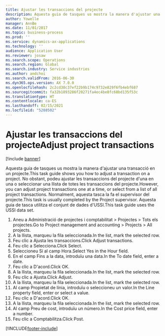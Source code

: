 ```yaml
---
title: Ajustar les transaccions del projecte
description: Aquesta guia de tasques us mostra la manera d'ajustar una transacció en un projecte.
author: Yowelle
manager: AnnBe
ms.date: 11/01/2017
ms.topic: business-process
ms.prod: ''
ms.service: dynamics-ax-applications
ms.technology: ''
audience: Application User
ms.reviewer: josaw
ms.search.scope: Operations
ms.search.region: Global
ms.search.industry: Service industries
ms.author: andchoi
ms.search.validFrom: 2016-06-30
ms.dyn365.ops.version: AX 7.0.0
ms.openlocfilehash: 2c2cd38c37ef22b9b174c9732e829f6fb4ebf687
ms.sourcegitcommit: fa32b1893286f20271fa4ec4be8fc68bd135f53c
ms.translationtype: HT
ms.contentlocale: ca-ES
ms.lasthandoff: 02/15/2021
ms.locfileid: "5288502"
---
```

# <a name="adjust-project-transactions"></a><span data-ttu-id="45921-103">Ajustar les transaccions del projecte</span><span class="sxs-lookup"><span data-stu-id="45921-103">Adjust project transactions</span></span>

[!include [banner](../../includes/banner.md)]

<span data-ttu-id="45921-104">Aquesta guia de tasques us mostra la manera d'ajustar una transacció en un projecte.</span><span class="sxs-lookup"><span data-stu-id="45921-104">This task guide shows you how to adjust a transaction on a project.</span></span> <span data-ttu-id="45921-105">No obstant, podeu ajustar les transaccions del projecte d'una en una o seleccionar una llista de totes les transaccions del projecte.</span><span class="sxs-lookup"><span data-stu-id="45921-105">However, you can adjust project transactions one at a time, or select from a list of all project transactions.</span></span> <span data-ttu-id="45921-106">Normalment, aquesta tasca la fa el supervisor del projecte.</span><span class="sxs-lookup"><span data-stu-id="45921-106">This task is usually completed by the Project supervisor.</span></span> <span data-ttu-id="45921-107">Aquesta guia de tasca utilitza el conjunt de dades d'USSI.</span><span class="sxs-lookup"><span data-stu-id="45921-107">This task guide uses the USSI data set.</span></span>

1. <span data-ttu-id="45921-108">Aneu a Administració de projectes i comptabilitat > Projectes > Tots els projectes.</span><span class="sxs-lookup"><span data-stu-id="45921-108">Go to Project management and accounting > Projects > All projects.</span></span> 
2. <span data-ttu-id="45921-109">A la llista, marqueu la fila seleccionada.</span><span class="sxs-lookup"><span data-stu-id="45921-109">In the list, mark the selected row.</span></span> 
3. <span data-ttu-id="45921-110">Feu clic a Ajusta les transaccions.</span><span class="sxs-lookup"><span data-stu-id="45921-110">Click Adjust transactions.</span></span> 
4. <span data-ttu-id="45921-111">Feu clic a Selecciona.</span><span class="sxs-lookup"><span data-stu-id="45921-111">Click Select.</span></span> 
5. <span data-ttu-id="45921-112">Seleccioneu Sí al camp Hora.</span><span class="sxs-lookup"><span data-stu-id="45921-112">Select Yes in the Hour field.</span></span> 
6. <span data-ttu-id="45921-113">En el camp Fins a la data, introduïu una data.</span><span class="sxs-lookup"><span data-stu-id="45921-113">In the To date field, enter a date.</span></span> 
7. <span data-ttu-id="45921-114">Feu clic a D'acord.</span><span class="sxs-lookup"><span data-stu-id="45921-114">Click OK.</span></span> 
8. <span data-ttu-id="45921-115">A la llista, marqueu la fila seleccionada.</span><span class="sxs-lookup"><span data-stu-id="45921-115">In the list, mark the selected row.</span></span> 
9. <span data-ttu-id="45921-116">Feu clic a Ajusta.</span><span class="sxs-lookup"><span data-stu-id="45921-116">Click Adjust.</span></span> 
10. <span data-ttu-id="45921-117">A la llista, marqueu la fila seleccionada.</span><span class="sxs-lookup"><span data-stu-id="45921-117">In the list, mark the selected row.</span></span> 
11. <span data-ttu-id="45921-118">Al camp Propietat de línia, introduïu o seleccioneu un valor.</span><span class="sxs-lookup"><span data-stu-id="45921-118">In the Line property field, enter or select a value.</span></span> 
12. <span data-ttu-id="45921-119">Feu clic a D'acord.</span><span class="sxs-lookup"><span data-stu-id="45921-119">Click OK.</span></span> 
13. <span data-ttu-id="45921-120">A la llista, marqueu la fila seleccionada.</span><span class="sxs-lookup"><span data-stu-id="45921-120">In the list, mark the selected row.</span></span> 
14. <span data-ttu-id="45921-121">Al camp Preu de cost, introduïu un número.</span><span class="sxs-lookup"><span data-stu-id="45921-121">In the Cost price field, enter a number.</span></span> 
15. <span data-ttu-id="45921-122">Feu clic a Comptabilitza.</span><span class="sxs-lookup"><span data-stu-id="45921-122">Click Post.</span></span> 


[!INCLUDE[footer-include](../../includes/footer-banner.md)]